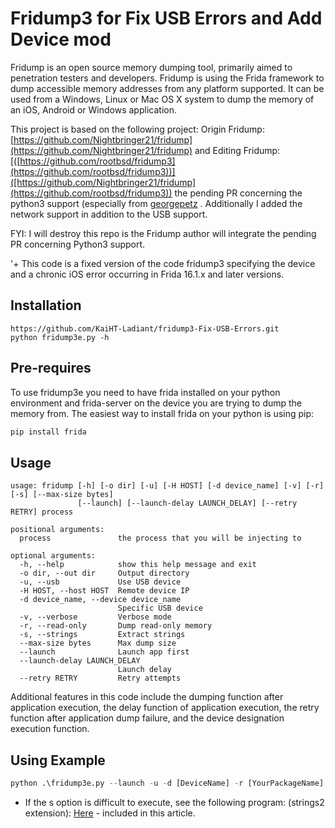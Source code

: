 # Fridump3 for Fix USB Errors and Add Device mod
Fridump is an open source memory dumping tool, primarily aimed to penetration testers and developers. Fridump is using the Frida framework to dump accessible memory addresses from any platform supported. It can be used from a Windows, Linux or Mac OS X system to dump the memory of an iOS, Android or Windows application.

This project is based on the following project:
Origin Fridump: [https://github.com/Nightbringer21/fridump](https://github.com/Nightbringer21/fridump) and Editing Fridump: [([https://github.com/rootbsd/fridump3](https://github.com/rootbsd/fridump3))]([https://github.com/Nightbringer21/fridump](https://github.com/rootbsd/fridump3)) the pending PR concerning the python3 support (especially from [georgepetz](https://github.com/georgepetz) . Additionally I added the network support in addition to the USB support.

FYI: I will destroy this repo is the Fridump author will integrate the pending PR concerning Python3 support.

'+ This code is a fixed version of the code fridump3 specifying the device and a chronic iOS error occurring in Frida 16.1.x and later versions.

**Installation**
---
```
https://github.com/KaiHT-Ladiant/fridump3-Fix-USB-Errors.git
python fridump3e.py -h
```

**Pre-requires**
---
To use fridump3e you need to have frida installed on your python environment and frida-server on the device you are trying to dump the memory from. The easiest way to install frida on your python is using pip:
```python
pip install frida
```

Usage
---

```
usage: fridump [-h] [-o dir] [-u] [-H HOST] [-d device_name] [-v] [-r] [-s] [--max-size bytes]
               [--launch] [--launch-delay LAUNCH_DELAY] [--retry RETRY] process

positional arguments:
  process               the process that you will be injecting to

optional arguments:
  -h, --help            show this help message and exit
  -o dir, --out dir     Output directory
  -u, --usb             Use USB device
  -H HOST, --host HOST  Remote device IP
  -d device_name, --device device_name
                        Specific USB device
  -v, --verbose         Verbose mode
  -r, --read-only       Dump read-only memory
  -s, --strings         Extract strings
  --max-size bytes      Max dump size
  --launch              Launch app first
  --launch-delay LAUNCH_DELAY
                        Launch delay
  --retry RETRY         Retry attempts
```

Additional features in this code include the dumping function after application execution, the delay function of application execution, the retry function after application dump failure, and the device designation execution function.

**Using Example**
---
```python
python .\fridump3e.py --launch -u -d [DeviceName] -r [YourPackageName] -s
```
- If the s option is difficult to execute, see the following program: (strings2 extension): [Here](https://objects.githubusercontent.com/github-production-release-asset-2e65be/7199192/f38a62d6-4ae7-40ce-851f-4d487861b4b0?X-Amz-Algorithm=AWS4-HMAC-SHA256&X-Amz-Credential=releaseassetproduction%2F20250224%2Fus-east-1%2Fs3%2Faws4_request&X-Amz-Date=20250224T064603Z&X-Amz-Expires=300&X-Amz-Signature=f09c3bc48973f959fb3cf2aae2019f28022dd07dfe567de5de2b4addf924771b&X-Amz-SignedHeaders=host&response-content-disposition=attachment%3B%20filename%3Dstrings2.exe&response-content-type=application%2Foctet-stream) - included in this article.
